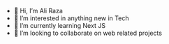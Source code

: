 - 👋 Hi, I’m Ali Raza
- 👀 I’m interested in anything new in Tech
- 🌱 I’m currently learning Next JS
- 💞️ I’m looking to collaborate on web related projects


<!---
DevAliRaza/DevAliRaza is a ✨ special ✨ repository because its `README.md` (this file) appears on your GitHub profile.
You can click the Preview link to take a look at your changes.
--->
